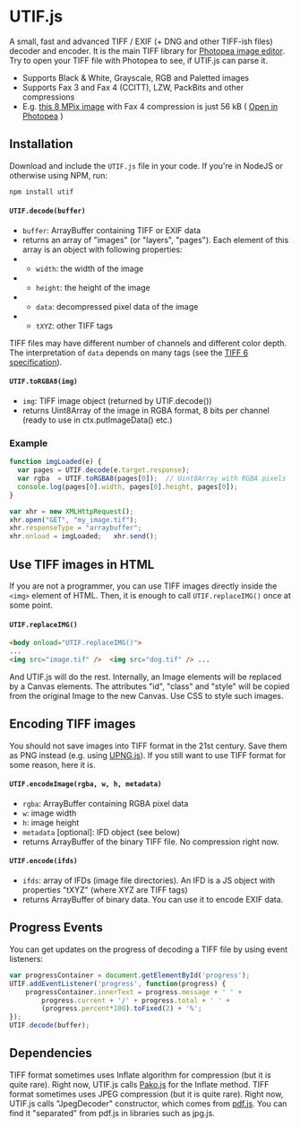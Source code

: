 # UTIF.js
A small, fast and advanced TIFF / EXIF (+ DNG and other TIFF-ish files) decoder and encoder. It is the main TIFF library for [Photopea image editor](https://www.photopea.com). Try to open your TIFF file with Photopea to see, if UTIF.js can parse it.

* Supports Black & White, Grayscale, RGB and Paletted images
* Supports Fax 3 and Fax 4 (CCITT), LZW, PackBits and other compressions
* E.g. [this 8 MPix image](//www.photopea.com/api/img/G4.TIF) with Fax 4 compression is just 56 kB ( [Open in Photopea](https://www.photopea.com?p=%7B%22files%22:%5B%22//www.photopea.com/api/img/G4.TIF%22%5D%7D) )

## Installation

Download and include the `UTIF.js` file in your code. If you're in NodeJS or otherwise using NPM, run:

```sh
npm install utif
```

#### `UTIF.decode(buffer)`
* `buffer`: ArrayBuffer containing TIFF or EXIF data
* returns an array of "images" (or "layers", "pages"). Each element of this array is an object with following properties:
* * `width`: the width of the image
* * `height`: the height of the image
* * `data`: decompressed pixel data of the image
* * `tXYZ`: other TIFF tags

TIFF files may have different number of channels and different color depth. The interpretation of `data` depends on many tags (see the [TIFF 6 specification](http://www.npes.org/pdf/TIFF-v6.pdf)).

#### `UTIF.toRGBA8(img)`
* `img`: TIFF image object (returned by UTIF.decode())
* returns Uint8Array of the image in RGBA format, 8 bits per channel (ready to use in ctx.putImageData() etc.)

### Example

```javascript
function imgLoaded(e) {
  var pages = UTIF.decode(e.target.response);
  var rgba  = UTIF.toRGBA8(pages[0]);  // Uint8Array with RGBA pixels
  console.log(pages[0].width, pages[0].height, pages[0]);
}

var xhr = new XMLHttpRequest();
xhr.open("GET", "my_image.tif");
xhr.responseType = "arraybuffer";
xhr.onload = imgLoaded;   xhr.send();
```
## Use TIFF images in HTML

If you are not a programmer, you can use TIFF images directly inside the `<img>` element of HTML. Then, it is enough to call `UTIF.replaceIMG()` once at some point.

#### `UTIF.replaceIMG()`
```html
<body onload="UTIF.replaceIMG()">
...
<img src="image.tif" />  <img src="dog.tif" /> ...
```
And UTIF.js will do the rest. Internally, an Image elements will be replaced by a Canvas elements. The attributes "id", "class" and "style" will be copied from the original Image to the new Canvas. Use CSS to style such images.


## Encoding TIFF images

You should not save images into TIFF format in the 21st century. Save them as PNG instead (e.g. using [UPNG.js](https://github.com/photopea/UPNG.js)). If you still want to use TIFF format for some reason, here it is.

#### `UTIF.encodeImage(rgba, w, h, metadata)`
* `rgba`: ArrayBuffer containing RGBA pixel data
* `w`: image width
* `h`: image height
* `metadata` [optional]: IFD object (see below)
* returns ArrayBuffer of the binary TIFF file. No compression right now.

#### `UTIF.encode(ifds)`
* `ifds`: array of IFDs (image file directories). An IFD is a JS object with properties "tXYZ" (where XYZ are TIFF tags)
* returns ArrayBuffer of binary data. You can use it to encode EXIF data.

## Progress Events

You can get updates on the progress of decoding a TIFF file by using event listeners:

```javascript
var progressContainer = document.getElementById('progress');
UTIF.addEventListener('progress', function(progress) {
    progressContainer.innerText = progress.message + ' ' +
        progress.current + '/' + progress.total + ' ' +
        (progress.percent*100).toFixed(2) + '%';
});
UTIF.decode(buffer);
```

## Dependencies
TIFF format sometimes uses Inflate algorithm for compression (but it is quite rare). Right now, UTIF.js calls [Pako.js](https://github.com/nodeca/pako) for the Inflate method.
TIFF format sometimes uses JPEG compression (but it is quite rare). Right now, UTIF.js calls "JpegDecoder" constructor, which comes from [pdf.js](https://github.com/mozilla/pdf.js). You can find it "separated" from pdf.js in libraries such as jpg.js.
